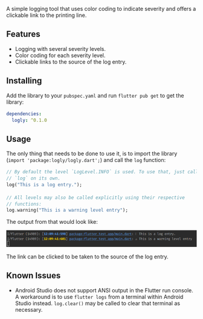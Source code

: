A simple logging tool that uses color coding to indicate severity and
offers a clickable link to the printing line.

## Features

* Logging with several severity levels.
* Color coding for each severity level.
* Clickable links to the source of the log entry.

## Installing

Add the library to your `pubspec.yaml` and run `flutter pub get` to get
the library:

```yaml
dependencies:
  logly: ^0.1.0
```

## Usage

The only thing that needs to be done to use it, is to import the library
(`import 'package:logly/logly.dart';`) and call the `log` function:

```dart
// By default the level `LogLevel.INFO` is used. To use that, just call
// `log` on its own.
log("This is a log entry.");

// All levels may also be called explicitly using their respective
// functions:
log.warning("This is a warning level entry");
```

The output from that would look like:

![Output Example](/images/example.png)

The link can be clicked to be taken to the source of the log entry.

## Known Issues

* Android Studio does not support ANSI output in the Flutter run
  console. A workaround is to use `flutter logs` from a terminal within
  Android Studio instead. `log.clear()` may be called to clear that
  terminal as necessary.
